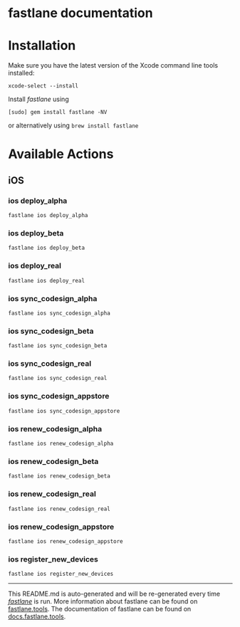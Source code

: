 fastlane documentation
================
# Installation

Make sure you have the latest version of the Xcode command line tools installed:

```
xcode-select --install
```

Install _fastlane_ using
```
[sudo] gem install fastlane -NV
```
or alternatively using `brew install fastlane`

# Available Actions
## iOS
### ios deploy_alpha
```
fastlane ios deploy_alpha
```

### ios deploy_beta
```
fastlane ios deploy_beta
```

### ios deploy_real
```
fastlane ios deploy_real
```

### ios sync_codesign_alpha
```
fastlane ios sync_codesign_alpha
```

### ios sync_codesign_beta
```
fastlane ios sync_codesign_beta
```

### ios sync_codesign_real
```
fastlane ios sync_codesign_real
```

### ios sync_codesign_appstore
```
fastlane ios sync_codesign_appstore
```

### ios renew_codesign_alpha
```
fastlane ios renew_codesign_alpha
```

### ios renew_codesign_beta
```
fastlane ios renew_codesign_beta
```

### ios renew_codesign_real
```
fastlane ios renew_codesign_real
```

### ios renew_codesign_appstore
```
fastlane ios renew_codesign_appstore
```

### ios register_new_devices
```
fastlane ios register_new_devices
```


----

This README.md is auto-generated and will be re-generated every time [_fastlane_](https://fastlane.tools) is run.
More information about fastlane can be found on [fastlane.tools](https://fastlane.tools).
The documentation of fastlane can be found on [docs.fastlane.tools](https://docs.fastlane.tools).
